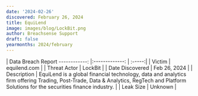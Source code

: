 ```yaml
---
date: '2024-02-26'
discovered: February 26, 2024
title: EquiLend
image: images/blog/LockBit.png
author: Breachsense Support
draft: false
yearmonths: 2024/february
---
```



| Data Breach Report
------------:     |:-------------:    | :-----:|
| Victim      | equilend.com      | 
| Threat Actor      | LockBit      | 
| Date Discovered      | Feb 26, 2024      | 
| Description      | EquiLend is a global financial technology, data and analytics firm offering Trading, Post-Trade, Data & Analytics, RegTech and Platform Solutions for the securities finance industry.      | 
| Leak Size      | Unknown      | 

